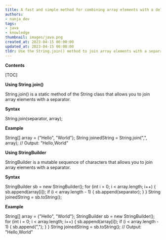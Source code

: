 ```yaml
---
title: A fast and simple method for combining array elements with a delimiter (the opposite of split) in java
authors:
- nanja_dev
tags:
- java
- knowledge
thumbnail: images/java.png
created_at: 2023-04-15 00:00:00
updated_at: 2023-04-15 00:00:00
tldr: Use the String.join() method to join array elements with a separator.
---
```


**Contents**

[TOC]

**Using String.join()**

String.join() is a static method of the String class that allows you to join array elements with a separator.

**Syntax**

String.join(separator, array);

**Example**

String[] array = {"Hello", "World"};
String joinedString = String.join(",", array);
// Output: "Hello,World"

**Using StringBuilder**

StringBuilder is a mutable sequence of characters that allows you to join array elements with a separator.

**Syntax**

StringBuilder sb = new StringBuilder();
for (int i = 0; i < array.length; i++) {
    sb.append(array[i]);
    if (i < array.length - 1) {
        sb.append(separator);
    }
}
String joinedString = sb.toString();

**Example**

String[] array = {"Hello", "World"};
StringBuilder sb = new StringBuilder();
for (int i = 0; i < array.length; i++) {
    sb.append(array[i]);
    if (i < array.length - 1) {
        sb.append(",");
    }
}
String joinedString = sb.toString();
// Output: "Hello,World"
